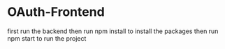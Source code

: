 # OAuth-Frontend

first run the backend
then run npm install to install the packages
then run npm start to run the project
